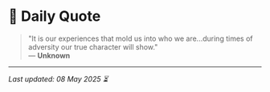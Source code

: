 # 📜 Daily Quote

> "It is our experiences that mold us into who we are...during times of adversity our true character will show."  
> — **Unknown**

---

_Last updated: 08 May 2025 ⏳_
